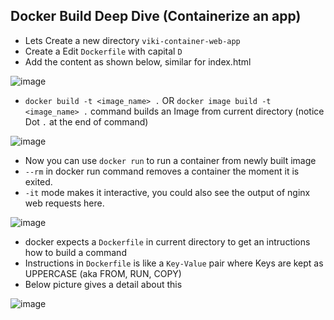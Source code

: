 ## Docker Build Deep Dive (Containerize an app)

* Lets Create a new directory `viki-container-web-app` 
* Create a Edit `Dockerfile` with capital `D`
* Add the content as shown below, similar for index.html

![image](https://user-images.githubusercontent.com/13016162/62513403-9ee58780-b839-11e9-8833-4414eb329e3b.png)

* `docker build -t <image_name> .` OR `docker image build -t <image_name> .` command builds an Image from current directory (notice Dot `.` at the end of command)

![image](https://user-images.githubusercontent.com/13016162/62513871-0ea84200-b83b-11e9-9f34-991128f6aefe.png)

* Now you can use `docker run` to run a container from newly built image
* `--rm` in docker run command removes a container the moment it is exited.
* `-it` mode makes it interactive, you could also see the output of nginx web requests here.

![image](https://user-images.githubusercontent.com/13016162/62513971-5202b080-b83b-11e9-86de-854666d626bb.png)

* docker expects a `Dockerfile` in current directory to get an intructions how to build a command
* Instructions in `Dockerfile` is like a `Key-Value` pair where Keys are kept as UPPERCASE (aka FROM, RUN, COPY)
* Below picture gives a detail about this

![image](https://user-images.githubusercontent.com/13016162/62511989-bd488480-b833-11e9-8e46-d0949a09a40e.png)


